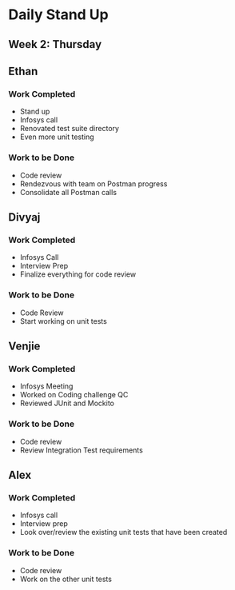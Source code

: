 # Daily Stand Up
## Week 2: Thursday

## Ethan

### Work Completed

- Stand up
- Infosys call
- Renovated test suite directory
- Even more unit testing


### Work to be Done

- Code review
- Rendezvous with team on Postman progress
- Consolidate all Postman calls

## Divyaj

### Work Completed

- Infosys Call
- Interview Prep
- Finalize everything for code review

### Work to be Done

- Code Review
- Start working on unit tests

## Venjie

### Work Completed

- Infosys Meeting
- Worked on Coding challenge QC
- Reviewed JUnit and Mockito

### Work to be Done

- Code review
- Review Integration Test requirements

## Alex

### Work Completed
- Infosys call
- Interview prep
- Look over/review the existing unit tests that have been created

### Work to be Done
- Code review
- Work on the other unit tests
